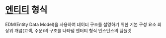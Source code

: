 # [엔티티](CE/DB/Entity.md) 형식
EDM(Entity Data Model)을 사용하여 데이터 구조를 설명하기 위한 기본 구성 요소
최상위 개념(고객, 주문)의 구조를 나타냄
엔터티 형식 인스턴스의 템플릿